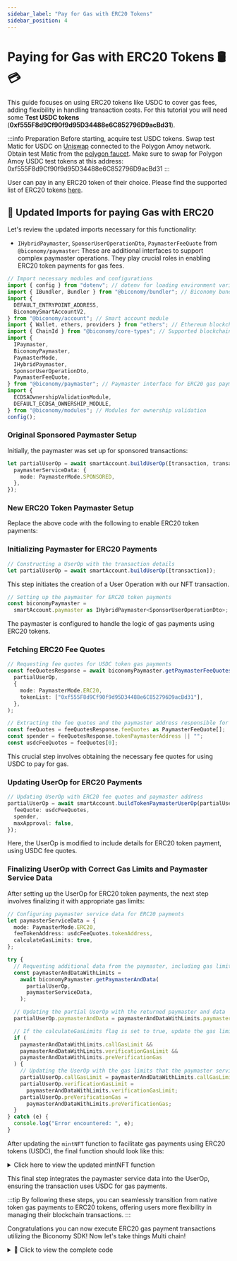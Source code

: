 ```yaml
---
sidebar_label: "Pay for Gas with ERC20 Tokens"
sidebar_position: 4
---
```


# Paying for Gas with ERC20 Tokens 🛢️💳

This guide focuses on using ERC20 tokens like USDC to cover gas fees, adding flexibility in handling transaction costs.
For this tutorial you will need some **Test USDC tokens** (**0xf555F8d9Cf90f9d95D34488e6C852796D9acBd31**).

:::info Preparation
Before starting, acquire test USDC tokens. Swap test Matic for USDC on [Uniswap](https://app.uniswap.org/#/swap) connected to the Polygon Amoy network. Obtain test Matic from the [polygon faucet](https://faucet.polygon.technology/). Make sure to swap for Polygon Amoy USDC test tokens at this address:
0xf555F8d9Cf90f9d95D34488e6C852796D9acBd31
:::

User can pay in any ERC20 token of their choice. Please find the supported list of ERC20 tokens [here](https://docs.biconomy.io/supportedchains/supportedTokens).

## 🔄 Updated Imports for paying Gas with ERC20

Let's review the updated imports necessary for this functionality:

- `IHybridPaymaster`, `SponsorUserOperationDto`, `PaymasterFeeQuote` from` @biconomy/paymaster`: These are additional interfaces to support complex paymaster operations. They play crucial roles in enabling ERC20 token payments for gas fees.

```typescript
// Import necessary modules and configurations
import { config } from "dotenv"; // dotenv for loading environment variables
import { IBundler, Bundler } from "@biconomy/bundler"; // Biconomy bundler for gasless transactions
import {
  DEFAULT_ENTRYPOINT_ADDRESS,
  BiconomySmartAccountV2,
} from "@biconomy/account"; // Smart account module
import { Wallet, ethers, providers } from "ethers"; // Ethereum blockchain interactions
import { ChainId } from "@biconomy/core-types"; // Supported blockchain chain IDs
import {
  IPaymaster,
  BiconomyPaymaster,
  PaymasterMode,
  IHybridPaymaster,
  SponsorUserOperationDto,
  PaymasterFeeQuote,
} from "@biconomy/paymaster"; // Paymaster interface for ERC20 gas payments
import {
  ECDSAOwnershipValidationModule,
  DEFAULT_ECDSA_OWNERSHIP_MODULE,
} from "@biconomy/modules"; // Modules for ownership validation
config();
```

### Original Sponsored Paymaster Setup

Initially, the paymaster was set up for sponsored transactions:

```typescript
let partialUserOp = await smartAccount.buildUserOp([transaction, transaction], {
  paymasterServiceData: {
    mode: PaymasterMode.SPONSORED,
  },
});
```

### New ERC20 Token Paymaster Setup

Replace the above code with the following to enable ERC20 token payments:

### Initializing Paymaster for ERC20 Payments

```typescript
// Constructing a UserOp with the transaction details
let partialUserOp = await smartAccount.buildUserOp([transaction]);
```

This step initiates the creation of a User Operation with our NFT transaction.

```typescript
// Setting up the paymaster for ERC20 token payments
const biconomyPaymaster =
  smartAccount.paymaster as IHybridPaymaster<SponsorUserOperationDto>;
```

The paymaster is configured to handle the logic of gas payments using ERC20 tokens.

### Fetching ERC20 Fee Quotes

```typescript
// Requesting fee quotes for USDC token gas payments
const feeQuotesResponse = await biconomyPaymaster.getPaymasterFeeQuotesOrData(
  partialUserOp,
  {
    mode: PaymasterMode.ERC20,
    tokenList: ["0xf555F8d9Cf90f9d95D34488e6C852796D9acBd31"],
  },
);

// Extracting the fee quotes and the paymaster address responsible for processing ERC20 token payments
const feeQuotes = feeQuotesResponse.feeQuotes as PaymasterFeeQuote[];
const spender = feeQuotesResponse.tokenPaymasterAddress || "";
const usdcFeeQuotes = feeQuotes[0];
```

This crucial step involves obtaining the necessary fee quotes for using USDC to pay for gas.

### Updating UserOp for ERC20 Payments

```typescript
// Updating UserOp with ERC20 fee quotes and paymaster address
partialUserOp = await smartAccount.buildTokenPaymasterUserOp(partialUserOp, {
  feeQuote: usdcFeeQuotes,
  spender,
  maxApproval: false,
});
```

Here, the UserOp is modified to include details for ERC20 token payment, using USDC fee quotes.

### Finalizing UserOp with Correct Gas Limits and Paymaster Service Data

After setting up the UserOp for ERC20 token payments, the next step involves finalizing it with appropriate gas limits:

```typescript
// Configuring paymaster service data for ERC20 payments
let paymasterServiceData = {
  mode: PaymasterMode.ERC20,
  feeTokenAddress: usdcFeeQuotes.tokenAddress,
  calculateGasLimits: true,
};

try {
  // Requesting additional data from the paymaster, including gas limits
  const paymasterAndDataWithLimits =
    await biconomyPaymaster.getPaymasterAndData(
      partialUserOp,
      paymasterServiceData,
    );

  // Updating the partial UserOp with the returned paymaster and data
  partialUserOp.paymasterAndData = paymasterAndDataWithLimits.paymasterAndData;

  // If the calculateGasLimits flag is set to true, update the gas limits in the UserOp
  if (
    paymasterAndDataWithLimits.callGasLimit &&
    paymasterAndDataWithLimits.verificationGasLimit &&
    paymasterAndDataWithLimits.preVerificationGas
  ) {
    // Updating the UserOp with the gas limits that the paymaster service has agreed to
    partialUserOp.callGasLimit = paymasterAndDataWithLimits.callGasLimit;
    partialUserOp.verificationGasLimit =
      paymasterAndDataWithLimits.verificationGasLimit;
    partialUserOp.preVerificationGas =
      paymasterAndDataWithLimits.preVerificationGas;
  }
} catch (e) {
  console.log("Error encountered: ", e);
}
```

After updating the `mintNFT` function to facilitate gas payments using ERC20 tokens (USDC), the final function should look like this:

<details>
  <summary>Click here to view the updated mintNFT function</summary>

```typescript
// Function to mint an NFT gaslessly
async function mintNFT() {
  // Create and initialize the smart account
  const smartAccount = await createSmartAccount();

  // Retrieve the address of the initialized smart account
  const address = await smartAccount.getAccountAddress();

  // Define the interface for interacting with the NFT contract
  const nftInterface = new ethers.utils.Interface([
    "function safeMint(address _to)",
  ]);

  // Encode the data for the 'safeMint' function call with the smart account address
  const data = nftInterface.encodeFunctionData("safeMint", [address]);

  // Specify the address of the NFT contract
  const nftAddress = "0x1758f42Af7026fBbB559Dc60EcE0De3ef81f665e";

  // Define the transaction to be sent to the NFT contract
  const transaction = {
    to: nftAddress,
    data: data,
  };

  // Constructing a UserOp with the transaction details
  let partialUserOp = await smartAccount.buildUserOp([transaction]);

  // Setting up the paymaster for ERC20 token payments
  const biconomyPaymaster =
    smartAccount.paymaster as IHybridPaymaster<SponsorUserOperationDto>;

  // Requesting fee quotes for USDC token gas payments
  const feeQuotesResponse = await biconomyPaymaster.getPaymasterFeeQuotesOrData(
    partialUserOp,
    {
      mode: PaymasterMode.ERC20,
      tokenList: ["0xf555F8d9Cf90f9d95D34488e6C852796D9acBd31"],
    },
  );

  // Extracting the fee quotes and the paymaster address responsible for processing ERC20 token payments
  const feeQuotes = feeQuotesResponse.feeQuotes as PaymasterFeeQuote[];
  const spender = feeQuotesResponse.tokenPaymasterAddress || "";
  const usdcFeeQuotes = feeQuotes[0];

  // Updating UserOp with ERC20 fee quotes and paymaster address
  partialUserOp = await smartAccount.buildTokenPaymasterUserOp(partialUserOp, {
    feeQuote: usdcFeeQuotes,
    spender,
    maxApproval: false,
  });

  // Configuring paymaster service data for ERC20 payments
  let paymasterServiceData = {
    mode: PaymasterMode.ERC20,
    feeTokenAddress: usdcFeeQuotes.tokenAddress,
    calculateGasLimits: true,
  };

  try {
    // Requesting additional data from the paymaster, including gas limits
    const paymasterAndDataWithLimits =
      await biconomyPaymaster.getPaymasterAndData(
        partialUserOp,
        paymasterServiceData,
      );

    // Updating the partial UserOp with the returned paymaster and data
    partialUserOp.paymasterAndData =
      paymasterAndDataWithLimits.paymasterAndData;

    // If the calculateGasLimits flag is set to true, update the gas limits in the UserOp
    if (
      paymasterAndDataWithLimits.callGasLimit &&
      paymasterAndDataWithLimits.verificationGasLimit &&
      paymasterAndDataWithLimits.preVerificationGas
    ) {
      // Updating the UserOp with the gas limits that the paymaster service has agreed to
      partialUserOp.callGasLimit = paymasterAndDataWithLimits.callGasLimit;
      partialUserOp.verificationGasLimit =
        paymasterAndDataWithLimits.verificationGasLimit;
      partialUserOp.preVerificationGas =
        paymasterAndDataWithLimits.preVerificationGas;
    }
  } catch (e) {
    console.log("Error encountered: ", e);
  }

  // Try to execute the UserOp and handle any errors
  try {
    // Send the UserOp through the smart account
    const userOpResponse = await smartAccount.sendUserOp(partialUserOp);

    // Wait for the transaction to complete and retrieve details
    const transactionDetails = await userOpResponse.wait();

    // Log the transaction details URL and the URL to view minted NFTs
    console.log(
      `Transaction Details: https://www.oklink.com/amoy/tx/${transactionDetails.receipt.transactionHash}`,
    );

    console.log(`View Minted NFTs: https://testnets.opensea.io/${address}`);
  } catch (e) {
    // Log any errors encountered during the transaction
    console.log("Error encountered: ", e);
  }
}
```

</details>

This final step integrates the paymaster service data into the UserOp, ensuring the transaction uses USDC for gas payments.

:::tip
By following these steps, you can seamlessly transition from native token gas payments to ERC20 tokens, offering users more flexibility in managing their blockchain transactions.
:::

Congratulations you can now execute ERC20 gas payment transactions utilizing the Biconomy SDK! Now let's take things Multi chain!

<details>
  <summary>📝 Click to view the complete code</summary>

```typescript
// Import necessary modules and configurations
import { config } from "dotenv"; // dotenv for loading environment variables from a .env file
import { IBundler, Bundler } from "@biconomy/bundler"; // Biconomy bundler for managing gasless transactions
import {
  DEFAULT_ENTRYPOINT_ADDRESS,
  BiconomySmartAccountV2,
} from "@biconomy/account"; // Default entry point and smart account module from Biconomy
import { Wallet, ethers, providers } from "ethers"; // ethers for interacting with the Ethereum blockchain
import { ChainId } from "@biconomy/core-types"; // Chain IDs for different blockchains supported by Biconomy
import {
  IPaymaster,
  BiconomyPaymaster,
  PaymasterMode,
  IHybridPaymaster,
  SponsorUserOperationDto,
  PaymasterFeeQuote,
} from "@biconomy/paymaster"; // Paymaster interface and Biconomy implementation
import {
  ECDSAOwnershipValidationModule,
  DEFAULT_ECDSA_OWNERSHIP_MODULE,
} from "@biconomy/modules"; // Modules for ownership validation

config(); // Load environment variables from .env file
// Set up the Ethereum provider and wallet
const provider = new providers.JsonRpcProvider(
  "https://rpc-amoy.polygon.technology/", // JSON-RPC provider URL for the Polygon Amoy test network
);
const wallet = new Wallet(process.env.PRIVATE_KEY || "", provider); // Creating a wallet instance with a private key from environment variables

// Configure the Biconomy Bundler
const bundler: IBundler = new Bundler({
  bundlerUrl:
    "https://bundler.biconomy.io/api/v2/80002/nJPK7B3ru.dd7f7861-190d-41bd-af80-6877f74b8f44", // URL to the Biconomy bundler service
  chainId: 80002, // Chain ID for Polygon Amoy test network
  entryPointAddress: DEFAULT_ENTRYPOINT_ADDRESS, // Default entry point address for the bundler
});

// Configure the Paymaster
const paymaster: IPaymaster = new BiconomyPaymaster({
  paymasterUrl:
    "https://paymaster.biconomy.io/api/v1/80002/Tpk8nuCUd.70bd3a7f-a368-4e5a-af14-80c7f1fcda1a", // URL to the Biconomy paymaster service
});

// Function to create a module for ownership validation
async function createModule() {
  return await ECDSAOwnershipValidationModule.create({
    signer: wallet, // The wallet acting as the signer
    moduleAddress: DEFAULT_ECDSA_OWNERSHIP_MODULE, // Address of the default ECDSA ownership validation module
  });
}

// Function to create a Biconomy Smart Account
async function createSmartAccount() {
  const module = await createModule(); // Create the validation module

  let smartAccount = await BiconomySmartAccountV2.create({
    chainId: 80002, // Chain ID for the Polygon Amoy network
    bundler: bundler, // The configured bundler instance
    paymaster: paymaster, // The configured paymaster instance
    entryPointAddress: DEFAULT_ENTRYPOINT_ADDRESS, // Default entry point address
    defaultValidationModule: module, // The default validation module
    activeValidationModule: module, // The active validation module
  });
  console.log(
    "Smart Account Address: ",
    await smartAccount.getAccountAddress(), // Logging the address of the created smart account
  );
  return smartAccount;
}

// Function to mint an NFT gaslessly
async function mintNFT() {
  const smartAccount = await createSmartAccount();
  const address = await smartAccount.getAccountAddress();
  const nftInterface = new ethers.utils.Interface([
    "function safeMint(address _to)",
  ]);

  const data = nftInterface.encodeFunctionData("safeMint", [address]);
  const nftAddress = "0x1758f42Af7026fBbB559Dc60EcE0De3ef81f665e";

  const transaction = {
    to: nftAddress,
    data: data,
  };

  // Building a UserOp with the transaction details
  let partialUserOp = await smartAccount.buildUserOp([transaction]);

  // Initializing the paymaster for ERC20 token payments
  const biconomyPaymaster =
    smartAccount.paymaster as IHybridPaymaster<SponsorUserOperationDto>;

  // Requesting fee quotes for paying gas fees in ERC20 tokens (USDC)
  const feeQuotesResponse = await biconomyPaymaster.getPaymasterFeeQuotesOrData(
    partialUserOp,
    {
      mode: PaymasterMode.ERC20,
      tokenList: ["0xf555F8d9Cf90f9d95D34488e6C852796D9acBd31"],
    },
  );

  // Extracting the fee quotes and the paymaster address for ERC20 token payments
  const feeQuotes = feeQuotesResponse.feeQuotes as PaymasterFeeQuote[];
  const spender = feeQuotesResponse.tokenPaymasterAddress || "";
  const usdcFeeQuotes = feeQuotes[0];

  // Rebuilding the UserOp for ERC20 token payment
  partialUserOp = await smartAccount.buildTokenPaymasterUserOp(partialUserOp, {
    feeQuote: usdcFeeQuotes,
    spender,
    maxApproval: false,
  });

  // Setting up paymaster service data for ERC20 payments
  let paymasterServiceData = {
    mode: PaymasterMode.ERC20,
    feeTokenAddress: usdcFeeQuotes.tokenAddress,
    calculateGasLimits: true,
  };

  try {
    // Requesting additional data from the paymaster, including gas limits
    const paymasterAndDataWithLimits =
      await biconomyPaymaster.getPaymasterAndData(
        partialUserOp,
        paymasterServiceData,
      );

    // Updating the partial UserOp with the returned paymaster and data
    partialUserOp.paymasterAndData =
      paymasterAndDataWithLimits.paymasterAndData;

    // If the calculateGasLimits flag is set to true, update the gas limits in the UserOp
    if (
      paymasterAndDataWithLimits.callGasLimit &&
      paymasterAndDataWithLimits.verificationGasLimit &&
      paymasterAndDataWithLimits.preVerificationGas
    ) {
      // Updating the UserOp with the gas limits that the paymaster service has agreed to
      partialUserOp.callGasLimit = paymasterAndDataWithLimits.callGasLimit;
      partialUserOp.verificationGasLimit =
        paymasterAndDataWithLimits.verificationGasLimit;
      partialUserOp.preVerificationGas =
        paymasterAndDataWithLimits.preVerificationGas;
    }
  } catch (e) {
    console.log("Error encountered: ", e);
  }

  // Execute the UserOp
  try {
    const userOpResponse = await smartAccount.sendUserOp(partialUserOp);
    const transactionDetails = await userOpResponse.wait();
    console.log(
      `Transaction details: https://www.oklink.com/amoy/tx/${transactionDetails.receipt.transactionHash}`,
    );
    console.log(`View minted NFTs: https://testnets.opensea.io/${address}`);
  } catch (e) {
    console.log("Error encountered: ", e);
  }
}

mintNFT();
```

</details>

